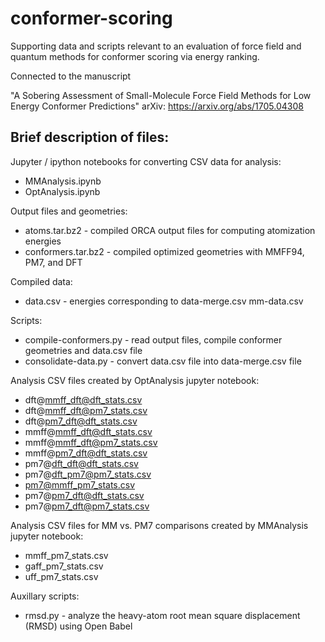 # conformer-scoring

Supporting data and scripts relevant to an evaluation of force field
and quantum methods for conformer scoring via energy ranking.

Connected to the manuscript

"A Sobering Assessment of Small-Molecule Force Field Methods for Low Energy Conformer Predictions"
arXiv: https://arxiv.org/abs/1705.04308

## Brief description of files:

Jupyter / ipython notebooks for converting CSV data for analysis:
* MMAnalysis.ipynb
* OptAnalysis.ipynb

Output files and geometries:
* atoms.tar.bz2 - compiled ORCA output files for computing atomization energies
* conformers.tar.bz2 - compiled optimized geometries with MMFF94, PM7,
  and DFT

Compiled data:
* data.csv - energies corresponding to
data-merge.csv
mm-data.csv

Scripts:
* compile-conformers.py - read output files, compile conformer
geometries and data.csv file
* consolidate-data.py - convert data.csv file into data-merge.csv file

Analysis CSV files created by OptAnalysis jupyter notebook:
* dft@mmff_dft@dft_stats.csv
* dft@mmff_dft@pm7_stats.csv
* dft@pm7_dft@dft_stats.csv
* mmff@mmff_dft@dft_stats.csv
* mmff@mmff_dft@pm7_stats.csv
* mmff@pm7_dft@dft_stats.csv
* pm7@dft_dft@dft_stats.csv
* pm7@dft_pm7@pm7_stats.csv
* pm7@mmff_pm7_stats.csv
* pm7@pm7_dft@dft_stats.csv
* pm7@pm7_dft@pm7_stats.csv

Analysis CSV files for MM vs. PM7 comparisons created by MMAnalysis
jupyter notebook:

* mmff_pm7_stats.csv
* gaff_pm7_stats.csv
* uff_pm7_stats.csv

Auxillary scripts:

* rmsd.py - analyze the heavy-atom root mean square displacement
  (RMSD) using Open Babel
